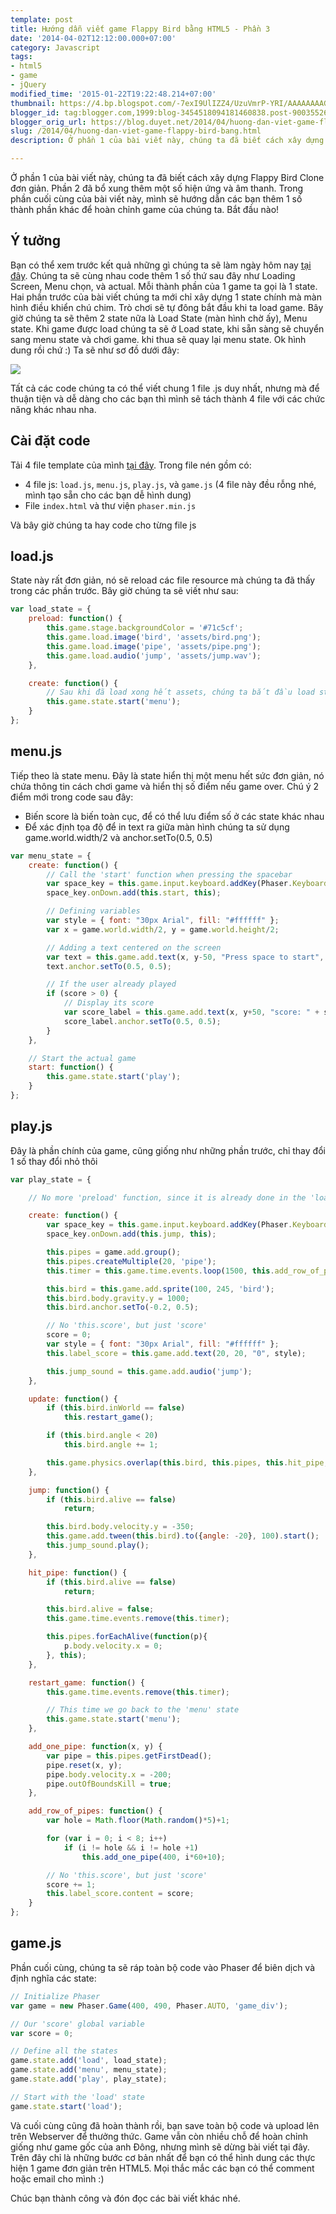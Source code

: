 ```yaml
---
template: post
title: Hướng dẫn viết game Flappy Bird bằng HTML5 - Phần 3
date: '2014-04-02T12:12:00.000+07:00'
category: Javascript
tags:
- html5
- game
- jQuery
modified_time: '2015-01-22T19:22:48.214+07:00'
thumbnail: https://4.bp.blogspot.com/-7exI9UlIZZ4/UzuVmrP-YRI/AAAAAAAAGgE/OjgRgxeToxU/s1600/diag.png
blogger_id: tag:blogger.com,1999:blog-3454518094181460838.post-900355265705355732
blogger_orig_url: https://blog.duyet.net/2014/04/huong-dan-viet-game-flappy-bird-bang.html
slug: /2014/04/huong-dan-viet-game-flappy-bird-bang.html
description: Ở phần 1 của bài viết này, chúng ta đã biết cách xây dựng Flappy Bird Clone đơn giản. Phần 2 đã bổ xung thêm một số hiện ứng và âm thanh. Trong phần cuối cùng của bài viết này, mình sẽ hướng dẫn các bạn thêm 1 số thành phần khác để hoàn chỉnh game của chúng ta. Bắt đầu nào!

---
```


Ở phần 1 của bài viết này, chúng ta đã biết cách xây dựng Flappy Bird Clone đơn giản. Phần 2 đã bổ xung thêm một số hiện ứng và âm thanh. Trong phần cuối cùng của bài viết này, mình sẽ hướng dẫn các bạn thêm 1 số thành phần khác để hoàn chỉnh game của chúng ta. Bắt đầu nào!

## Ý tưởng ##

Bạn có thể xem trước kết quả những gì chúng ta sẽ làm ngày hôm nay [tại đây](https://jsfiddle.net/lvduit/sw9HM/embedded/result/).
Chúng ta sẽ cùng nhau code thêm 1 số thứ sau đây như Loading Screen, Menu chọn, và actual.
Mỗi thành phần của 1 game ta gọi là 1 state. Hai phần trước của bài viết chúng ta mới chỉ xây dựng 1 state chính mà màn hình điều khiển chú chim. Trò chơi sẽ tự đông bắt đầu khi ta load game. Bây giờ chúng ta sẽ thêm 2 state nữa là Load State (màn hình chờ ấy), Menu state.
Khi game được load chúng ta sẽ ở Load state, khi sẵn sàng sẽ chuyển sang menu state và chơi game. khi thua sẽ quay lại menu state. Ok hình dung rồi chứ :)
Ta sẽ như sơ đồ dưới đây:

![](https://4.bp.blogspot.com/-7exI9UlIZZ4/UzuVmrP-YRI/AAAAAAAAGgE/OjgRgxeToxU/s1600/diag.png)

Tất cả các code chúng ta có thể viết chung 1 file .js duy nhất, nhưng mà để thuận tiện và dễ dàng cho các bạn thì mình sẽ tách thành 4 file với các chức năng khác nhau nha.

## Cài đặt code 

Tải 4 file template của mình [tại đây](https://github.com/lvduit/phaser-tutorials/raw/master/4-flappy_bird/flappy_bird_basic.zip). Trong file nén gồm có:

- 4 file js: `load.js`, `menu.js`, `play.js`, và `game.js` (4 file này đều rỗng nhé, mình tạo sẵn cho các bạn dễ hình dung)
- File `index.html` và thư viện `phaser.min.js`

Và bây giờ chúng ta hay code cho từng file js

## load.js ##

State này rất đơn giản, nó sẽ reload các file resource mà chúng ta đã thấy trong các phần trước. Bây giờ chúng ta sẽ viết như sau:

```js
var load_state = {  
    preload: function() { 
        this.game.stage.backgroundColor = '#71c5cf';
        this.game.load.image('bird', 'assets/bird.png');  
        this.game.load.image('pipe', 'assets/pipe.png');  
        this.game.load.audio('jump', 'assets/jump.wav');
    },

    create: function() {
        // Sau khi đã load xong hết assets, chúng ta bắt đầu load state menu
        this.game.state.start('menu');
    }
};

```

## menu.js ##

Tiếp theo là state menu. Đây là state hiển thị một menu hết sức đơn giản, nó chứa thông tin cách chơi game và hiển thị số điểm nếu game over.
Chú ý 2 điểm mới trong code sau đây:

- Biến score là biến toàn cục, để có thể lưu điểm số ở các state khác nhau
- Để xác định tọa độ để in text ra giữa màn hình chúng ta sử dụng game.world.width/2 và anchor.setTo(0.5, 0.5)

```js
var menu_state = {  
    create: function() {
        // Call the 'start' function when pressing the spacebar
        var space_key = this.game.input.keyboard.addKey(Phaser.Keyboard.SPACEBAR);
        space_key.onDown.add(this.start, this); 

        // Defining variables
        var style = { font: "30px Arial", fill: "#ffffff" };
        var x = game.world.width/2, y = game.world.height/2;

        // Adding a text centered on the screen
        var text = this.game.add.text(x, y-50, "Press space to start", style);
        text.anchor.setTo(0.5, 0.5); 

        // If the user already played
        if (score > 0) {
            // Display its score
            var score_label = this.game.add.text(x, y+50, "score: " + score, style);
            score_label.anchor.setTo(0.5, 0.5); 
        }
    },

    // Start the actual game
    start: function() {
        this.game.state.start('play');
    }
};
```

## play.js ##

Đây là phần chính của game, cũng giống như những phần trước, chỉ thay đổi 1 số thay đổi nhỏ thôi

```js
var play_state = {

    // No more 'preload' function, since it is already done in the 'load' state

    create: function() { 
        var space_key = this.game.input.keyboard.addKey(Phaser.Keyboard.SPACEBAR);
        space_key.onDown.add(this.jump, this); 

        this.pipes = game.add.group();
        this.pipes.createMultiple(20, 'pipe');  
        this.timer = this.game.time.events.loop(1500, this.add_row_of_pipes, this);           

        this.bird = this.game.add.sprite(100, 245, 'bird');
        this.bird.body.gravity.y = 1000; 
        this.bird.anchor.setTo(-0.2, 0.5);

        // No 'this.score', but just 'score'
        score = 0; 
        var style = { font: "30px Arial", fill: "#ffffff" };
        this.label_score = this.game.add.text(20, 20, "0", style); 

        this.jump_sound = this.game.add.audio('jump');
    },

    update: function() {
        if (this.bird.inWorld == false)
            this.restart_game(); 

        if (this.bird.angle < 20)
            this.bird.angle += 1;

        this.game.physics.overlap(this.bird, this.pipes, this.hit_pipe, null, this);      
    },

    jump: function() {
        if (this.bird.alive == false)
            return; 

        this.bird.body.velocity.y = -350;
        this.game.add.tween(this.bird).to({angle: -20}, 100).start();
        this.jump_sound.play();
    },

    hit_pipe: function() {
        if (this.bird.alive == false)
            return;

        this.bird.alive = false;
        this.game.time.events.remove(this.timer);

        this.pipes.forEachAlive(function(p){
            p.body.velocity.x = 0;
        }, this);
    },

    restart_game: function() {
        this.game.time.events.remove(this.timer);

        // This time we go back to the 'menu' state
        this.game.state.start('menu');
    },

    add_one_pipe: function(x, y) {
        var pipe = this.pipes.getFirstDead();
        pipe.reset(x, y);
        pipe.body.velocity.x = -200; 
        pipe.outOfBoundsKill = true;
    },

    add_row_of_pipes: function() {
        var hole = Math.floor(Math.random()*5)+1;

        for (var i = 0; i < 8; i++)
            if (i != hole && i != hole +1) 
                this.add_one_pipe(400, i*60+10);   

        // No 'this.score', but just 'score'
        score += 1; 
        this.label_score.content = score;  
    }
};
```

## game.js  ##

Phần cuối cùng, chúng ta sẽ ráp toàn bộ code vào Phaser để biên dịch và định nghĩa các state:

```js
// Initialize Phaser
var game = new Phaser.Game(400, 490, Phaser.AUTO, 'game_div');

// Our 'score' global variable
var score = 0;

// Define all the states
game.state.add('load', load_state);  
game.state.add('menu', menu_state);  
game.state.add('play', play_state);  

// Start with the 'load' state
game.state.start('load');  
```

Và cuối cùng cũng đã hoàn thành rồi, bạn save toàn bộ code và upload lên trên Webserver để thưởng thức.
Game vẫn còn nhiều chỗ để hoàn chỉnh giống như game gốc của anh Đông, nhưng mình sẽ dừng bài viết tại đây. Trên đây chỉ là những bước cơ bản nhất để bạn có thể hình dung các thực hiện 1 game đơn giản trên HTML5. Mọi thắc mắc các bạn có thể comment hoặc email cho mình :)

Chúc bạn thành công và đón đọc các bài viết khác nhé.
